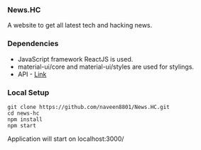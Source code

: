 ### News.HC

A website to get all latest tech and hacking news.

### Dependencies

* JavaScript framework ReactJS is used.
* material-ui/core and material-ui/styles are used for stylings.
* API - <a href="http://hn.algolia.com/api"> Link </a>

### Local Setup
```
git clone https://github.com/naveen8801/News.HC.git
cd news-hc
npm install
npm start
```
Application will start on localhost:3000/
